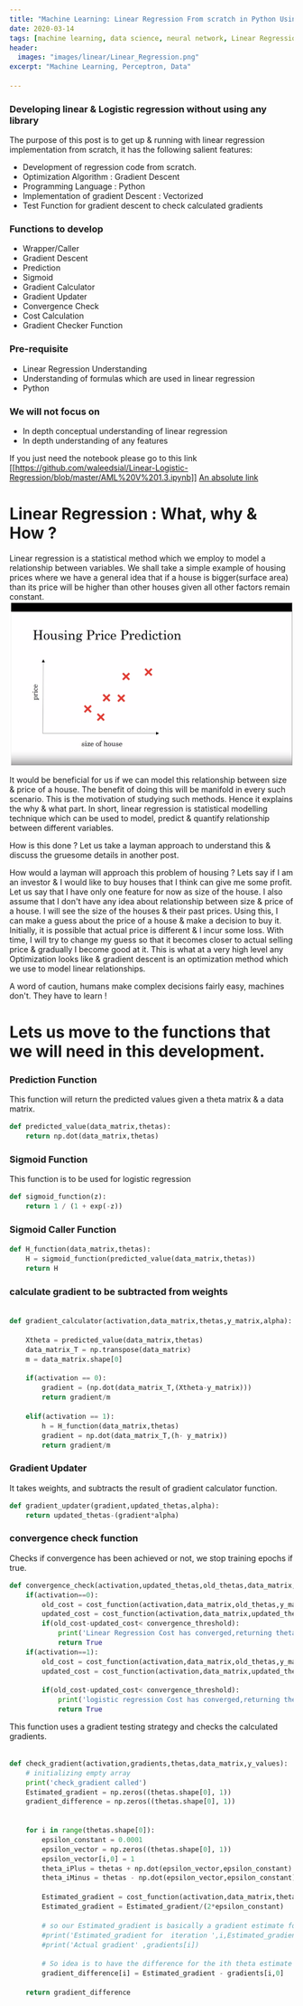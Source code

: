 ```yaml
---
title: "Machine Learning: Linear Regression From scratch in Python Using Gradient Descent "
date: 2020-03-14
tags: [machine learning, data science, neural network, Linear Regression ]
header:
  images: "images/linear/Linear_Regression.png"
excerpt: "Machine Learning, Perceptron, Data"

---
```



### Developing linear & Logistic regression without using any library
The purpose of this post is to get up & running with linear regression
implementation from scratch, it has the following salient features:



- Development of regression code from scratch.
- Optimization Algorithm : Gradient Descent
- Programming Language : Python
- Implementation of gradient Descent : Vectorized
- Test Function for gradient descent to check calculated gradients


### Functions to develop


- Wrapper/Caller
- Gradient Descent
- Prediction  
- Sigmoid  
- Gradient Calculator
- Gradient Updater
- Convergence Check
- Cost Calculation
- Gradient Checker Function

### Pre-requisite

- Linear Regression Understanding
- Understanding of formulas which are used in linear regression
- Python

### We will not focus on

- In depth conceptual understanding of linear regression
- In depth understanding of any features  


If you just need the notebook please go to this link [[https://github.com/waleedsial/Linear-Logistic-Regression/blob/master/AML%20V%201.3.ipynb]]
[An absolute link](http://203.0.113.0:4000/about/)

# Linear Regression : What, why & How ?

Linear regression is a statistical method which we employ to model a relationship between variables. We shall take a simple example of housing prices where we have a general idea that if a house is bigger(surface area) than its price will be higher than other houses given all other factors remain constant.
![ Price & Size Relation ](/images/linear/HS.png)

It would be beneficial for us if we can model this relationship between size & price of a house. The benefit of doing this will be manifold in every such scenario. This is the motivation of studying such methods. Hence it explains the why & what part.
 In short, linear regression is statistical modelling technique which can be used to model, predict & quantify relationship between different variables.

How is this done ?
Let us take a layman approach to understand this & discuss the gruesome details in another post.

How would a layman will approach this problem of housing  ?
Lets say if I am an investor & I would like to buy houses that I think can give me some profit. Let us say that I have only one feature for now as
size of the house. I also assume that I don't have any idea about relationship between size & price of a house.
I will see the size of the houses & their past prices. Using this, I can make a guess about the price of a house & make a decision to buy it.
Initially, it is possible that actual price is different & I incur some loss.
With time, I will try to change my guess so that it becomes closer to actual selling price & gradually I become good at it.
This is what at a very high level any Optimization looks like & gradient descent is an optimization method which we use to model linear relationships.


A word of caution, humans make complex decisions fairly easy, machines don't. They have to learn !


# Lets us move to the functions that we will need in this development.

### Prediction Function
This function will return the predicted values given a theta matrix & a data matrix.
```python
def predicted_value(data_matrix,thetas):
    return np.dot(data_matrix,thetas)
```

### Sigmoid Function
This function is to be used for logistic regression

```python
def sigmoid_function(z):
    return 1 / (1 + exp(-z))
```


### Sigmoid Caller Function

```python
def H_function(data_matrix,thetas):
    H = sigmoid_function(predicted_value(data_matrix,thetas))
    return H
```


### calculate gradient to be subtracted from weights
```python

def gradient_calculator(activation,data_matrix,thetas,y_matrix,alpha):

    Xtheta = predicted_value(data_matrix,thetas)
    data_matrix_T = np.transpose(data_matrix)
    m = data_matrix.shape[0]

    if(activation == 0):
        gradient = (np.dot(data_matrix_T,(Xtheta-y_matrix)))
        return gradient/m

    elif(activation == 1):
        h = H_function(data_matrix,thetas)
        gradient = np.dot(data_matrix_T,(h- y_matrix))
        return gradient/m

```


### Gradient Updater
It takes weights, and subtracts the result of gradient calculator function.
```python
def gradient_updater(gradient,updated_thetas,alpha):
    return updated_thetas-(gradient*alpha)

```


### convergence check function
Checks if convergence has been achieved or not, we stop training epochs if true.
```python
def convergence_check(activation,updated_thetas,old_thetas,data_matrix,y_matrix,convergence_threshold):
    if(activation==0):
        old_cost = cost_function(activation,data_matrix,old_thetas,y_matrix)
        updated_cost = cost_function(activation,data_matrix,updated_thetas,y_matrix)
        if(old_cost-updated_cost< convergence_threshold):
            print('Linear Regression Cost has converged,returning thetas in the 2nd last iteration')
            return True
    if(activation==1):
        old_cost = cost_function(activation,data_matrix,old_thetas,y_matrix)
        updated_cost = cost_function(activation,data_matrix,updated_thetas,y_matrix)

        if(old_cost-updated_cost< convergence_threshold):
            print('logistic regression Cost has converged,returning thetas in the 2nd last iteration')
            return True

```


This function uses a gradient testing strategy and checks the calculated gradients.
```python

def check_gradient(activation,gradients,thetas,data_matrix,y_values):
    # initializing empty array
    print('check_gradient called')
    Estimated_gradient = np.zeros((thetas.shape[0], 1))
    gradient_difference = np.zeros((thetas.shape[0], 1))


    for i in range(thetas.shape[0]):
        epsilon_constant = 0.0001
        epsilon_vector = np.zeros((thetas.shape[0], 1))
        epsilon_vector[i,0] = 1
        theta_iPlus = thetas + np.dot(epsilon_vector,epsilon_constant)
        theta_iMinus = thetas - np.dot(epsilon_vector,epsilon_constant)

        Estimated_gradient = cost_function(activation,data_matrix,theta_iPlus,y_values)- cost_function(activation,data_matrix,theta_iMinus,y_values)
        Estimated_gradient = Estimated_gradient/(2*epsilon_constant)

        # so our Estimated_gradient is basically a gradient estimate for the ith theta
        #print('Estimated_gradient for  iteration ',i,Estimated_gradient)
        #print('Actual gradient' ,gradients[i])

        # So idea is to have the difference for the ith theta estimate and actual value
        gradient_difference[i] = Estimated_gradient - gradients[i,0]

    return gradient_difference


```
